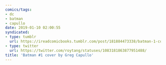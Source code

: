 ```yaml
---
comics/tags:
- dc
- batman
- capullo
date: 2019-01-10 02:00:55
syndicated:
- type: tumblr
  url: https://ireadcomicbooks.tumblr.com/post/181884473338/batman-1-cover-by-greg-capullo
- type: twitter
  url: https://twitter.com/roytang/statuses/1083181863877951488/
title: 'Batman #1 cover by Greg Capullo'
---
```


